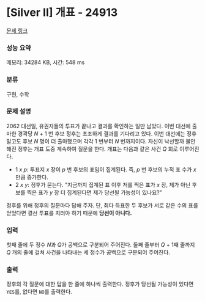 # [Silver II] 개표 - 24913 

[문제 링크](https://www.acmicpc.net/problem/24913) 

### 성능 요약

메모리: 34284 KB, 시간: 548 ms

### 분류

구현, 수학

### 문제 설명

<p>2062 대선일, 유권자들의 투표가 끝나고 결과를 확인하는 일만 남았다. 이번 대선에 출마한 경곽당 <em>N</em> + 1 번 후보 정후는 초조하게 결과를 기다리고 있다. 이번 대선에는 정후 말고도 후보 <em>N</em> 명이 더 출마했으며 각각 1 번부터 <em>N</em> 번까지이다. 자신이 낙선할까 불안해진 정후는 개표 도중 계속하여 질문을 한다. 개표는 다음과 같은 사건 <em>Q</em> 회로 이루어진다.</p>

<ul>
	<li>1 <em>x</em> <em>p</em>: 투표지 <em>x</em> 장이 <em>p</em> 번 후보의 표임이 집계된다. 즉, <em>p</em> 번 후보의 누적 표 수가 <em>x</em>만큼 증가한다.</li>
	<li>2 <em>x</em> <em>y</em>: 정후가 묻는다. "지금까지 집계된 표 이후 저를 찍은 표가 <em>x</em> 장, 제가 아닌 후보를 찍은 표가 <em>y</em> 장 더 집계된다면 제가 당선될 가능성이 있나요?"</li>
</ul>

<p>정후를 위해 정후의 질문마다 답해 주자. 단, 최다 득표한 두 후보가 서로 같은 수의 표를 얻었다면 결선 투표를 치러야 하기 때문에 <strong>당선이 아니다.</strong></p>

### 입력 

 <p>첫째 줄에 두 정수 <em>N</em>과 <em>Q</em>가 공백으로 구분되어 주어진다. 둘째 줄부터 <em>Q </em>+ 1째 줄까지 <em>Q</em> 개의 줄에 걸쳐 사건을 나타내는 세 정수가 공백으로 구분되어 주어진다.</p>

### 출력 

 <p>정후의 각 질문에 대한 답을 한 줄에 하나씩 출력한다. 정후가 당선될 가능성이 있다면 <code>YES</code>를, 없다면 <code>NO</code>를 출력한다.</p>


